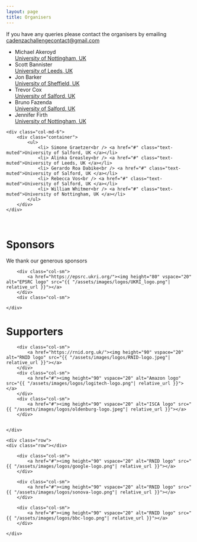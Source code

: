 ```yaml
---
layout: page
title: Organisers
---
```


If you have any queries please contact the organisers by emailing <a href="mailto:claritychallengecontact@gmail.com">cadenzachallengecontact@gmail.com</a>

<div class="row">
    <div class="col-md-6">
        <div class="container">
            <ul>
                <li> Michael Akeroyd<br /><a href="#" class="text-muted">University of Nottingham, UK</a></li>
                <li> Scott Bannister<br /><a href="#" class="text-muted">University of Leeds, UK</a></li>
                <li> Jon Barker<br /> <a href="#" class="text-muted">University of Sheffield, UK </a></li>
                <li> Trevor Cox<br /> <a href="#" class="text-muted">University of Salford, UK </a></li>
                <li> Bruno Fazenda<br /><a href="#" class="text-muted">University of Salford, UK</a></li>
                <li> Jennifer Firth<br /><a href="#" class="text-muted">University of Nottingham, UK</a></li>
            </ul>
        </div>
    </div>

    <div class="col-md-6">
        <div class="container">
            <ul>
                <li> Simone Graetzer<br /> <a href="#" class="text-muted">University of Salford, UK </a></li>
                <li> Alinka Greasley<br /> <a href="#" class="text-muted">University of Leeds, UK </a></li>
                <li> Gerardo Roa Dabike<br /> <a href="#" class="text-muted">University of Salford, UK </a></li>
                <li> Rebecca Vos<br /> <a href="#" class="text-muted">University of Salford, UK </a></li>
                <li> William Whitmer<br /> <a href="#" class="text-muted">University of Nottingham, UK </a></li>
            </ul>
        </div>
    </div>

</div>

<!--
<div class="row">
    <div class="col-md-6">
        <div class="container">
            <h1> Scientific Committee</h1>
            <ul>

        <li>Lars Bramsløw, <a href="#" class="text-muted">Eriksholm Research Centre, Oticon, Denmark</a></li>
        <li>Jing Chen, <a href="#" class="text-muted">Peking University, China</a></li>
        <li>Martin Cooke, <a href="#" class="text-muted">University of the Basque Country, Spain</a></li>
        <li>Peter Derleth, <a href="#" class="text-muted">Sonova AG, Switzerland</a></li>
        <li>Jacques Grange, <a href="#" class="text-muted">Starkey, US</a></li>
        <li>Ken Grant, <a href="#" class="text-muted">Walter Reed National Military Medical Center, US</a></li>
        <li>Eric Healy, <a href="#" class="text-muted">Ohio State University, US</a></li>
        <li>Volker Hohmann, <a href="#" class="text-muted">University of Oldenburg, Germany</a></li>
        <li>Inga Holube, <a href="#" class="text-muted">Jade University of Applied Sciences, Oldenburg, Germany</a></li>
        <li>Jesper Jensen, <a href="#" class="text-muted">Oticon A/S and Aalborg University, Denmark</a></li>
        <li>Ying-Hui Lai, <a href="#" class="text-muted">National Yang Ming Chiao Tung University, Taiwan</a></li>

            </ul>
        </div>
    </div>

    <div class="col-md-6">
        <div class="container">
            <br /><br />
            <ul>

        <li>Jun Lan, <a href="#" class="text-muted">Bozy Medical Technology Co., Ltd., China</a></li>
        <li>Marko Lugger, <a href="#" class="text-muted">WS Audiology, Germany</a></li>
        <li>Ricard Marxer, <a href="#" class="text-muted">University of Toulon, France</a></li>
        <li>Bernd Meyer, <a href="#" class="text-muted">University of Oldenburg, Germany</a></li>
        <li>Henning Puder, <a href="#" class="text-muted">WS Audiology, Germany</a></li>
        <li>Gabrielle Saunders, <a href="#" class="text-muted">University of Manchester, UK</a></li>
        <li>Gerald Schuller, <a href="#" class="text-muted">Ilmenau University of Technology, Germany</a></li>
        <li>Yu Tsao, <a href="#" class="text-muted">Academia Sinica, Taiwan</a></li>
        <li>Bert De Vries, <a href="#" class="text-muted">TU Eindhoven and GN Hearing, The Netherlands</a></li>
        <li>Jing Wang, <a href="#" class="text-muted">Beijing Institute of Technology, China</a></li>
        <li>Astrid Van Wieringen, <a href="#" class="text-muted">KU Leuven, Belgium</a></li>
        <li>Zhengjun Yue, <a href="#" class="text-muted">TU Delft, The Netherlands</a></li>

            </ul>
        </div>
    </div>

</div>
-->

<br/>

<h1> Sponsors </h1>

We thank our generous sponsors

<div id="logos">
    <div class="row">
        <div class="col-sm"></div>

        <div class="col-sm">
            <a href="https://epsrc.ukri.org/"><img height="80" vspace="20" alt="EPSRC logo" src="{{ "/assets/images/logos/UKRI_logo.png"| relative_url }}"></a>
        </div>
        <div class="col-sm">

    </div>

</div>

<h1> Supporters</h1>
<div id="logos">
    <div class="row">


        <div class="col-sm">
            <a href="https://rnid.org.uk/"><img height="90" vspace="20" alt="RNID logo" src="{{ "/assets/images/logos/RNID-logo.jpeg"| relative_url }}"></a>
        </div>
        <div class="col-sm">
            <a href="#"><img height="90" vspace="20" alt="Amazon logo"  src="{{ "/assets/images/logos/logitech-logo.png"| relative_url }}"></a>
        </div>
        <div class="col-sm">
            <a href="#"><img height="90" vspace="20" alt="ISCA logo" src="{{ "/assets/images/logos/oldenburg-logo.jpeg"| relative_url }}"></a>
        </div>


    </div>

    <div class="row">
    <div class="row"></div>
        
        <div class="col-sm">
            <a href="#"><img height="90" vspace="20" alt="RNID logo" src="{{ "/assets/images/logos/google-logo.png"| relative_url }}"></a>
        </div>

        <div class="col-sm">
            <a href="#"><img height="90" vspace="20" alt="RNID logo" src="{{ "/assets/images/logos/sonova-logo.png"| relative_url }}"></a>
        </div>

        <div class="col-sm">
            <a href="#"><img height="90" vspace="20" alt="RNID logo" src="{{ "/assets/images/logos/bbc-logo.png"| relative_url }}"></a>
        </div>

    </div>
</div>

<!--
    <button class="btn btn-outline-info" style="margin: 10px; border-radius: 4px;" type="button" data-toggle="collapse" data-target="#sponsorshipRules" aria-expanded="false" aria-controls="sponsorshipRules">
        Sponsorship Terms
      </button>

    <div class="collapse" id="sponsorshipRules">

        <h3>Sponsorship and rewards</h3>

        Sponsors have provided at least 2,000 GBP worth of support to the workshop either through challenge and paper prizes, or through computational resources to support the Clarity Challenge. In return sponsors will be acknowledged on the website and in the workshop proceedings.

        </div>
-->
